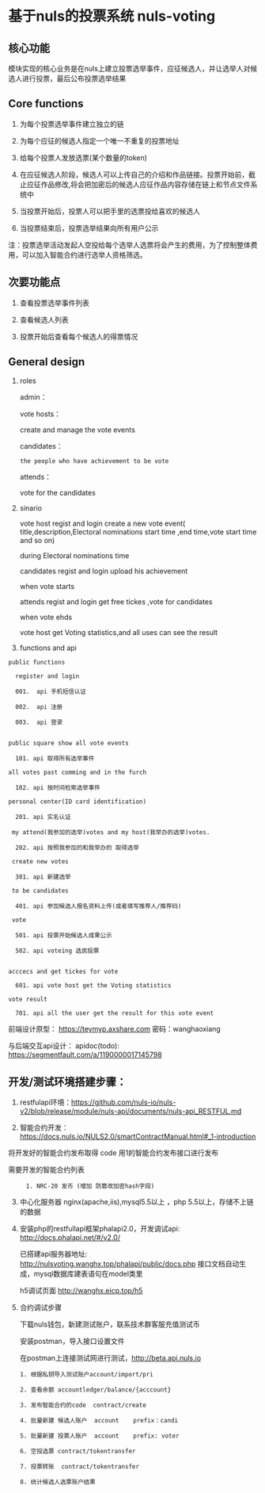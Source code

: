 # 基于nuls的投票系统 nuls-voting

## 核心功能
模块实现的核心业务是在nuls上建立投票选举事件，应征候选人，并让选举人对候选人进行投票，最后公布投票选举结果

## Core functions

 1. 为每个投票选举事件建立独立的链
 
 2. 为每个应征的候选人指定一个唯一不重复的投票地址
 
 3. 给每个投票人发放选票(某个数量的token)
 
 4. 在应征候选人阶段，候选人可以上传自己的介绍和作品链接。投票开始前，截止应征作品修改,将会把加密后的候选人应征作品内容存储在链上和节点文件系统中
 
 5. 当投票开始后，投票人可以把手里的选票投给喜欢的候选人
 
 6. 当投票结束后，投票选举结果向所有用户公示
 
 注：投票选举活动发起人空投给每个选举人选票将会产生的费用，为了控制整体费用，可以加入智能合约进行选举人资格筛选。

## 次要功能点

 1. 查看投票选举事件列表
 
 2. 查看候选人列表
 
 3. 投票开始后查看每个候选人的得票情况
 
## General design
  1. roles
  
     admin：
     
     vote hosts：
     
        create and manage the vote events
        
     candidates：
     
         the people who have achievement to be vote
         
     attends：
     
        vote for the candidates
        
        
  2. sinario
     
     vote host regist and login create a new vote event( title,description,Electoral nominations start time ,end time,vote start time and so on)
     
     during Electoral nominations time
     
     candidates  regist and login upload his achievement
     
     when vote starts
     
     attends  regist and login get free tickes ,vote for candidates
     
     when vote ehds
     
     vote host get Voting statistics,and all uses can see the result
     
  3. functions and api
  
    public functions
    
      register and login
      
      001.  api 手机短信认证
      
      002.  api 注册
      
      003.  api 登录
       
       
    public square show all vote events
    
      101. api 取得所有选举事件
     
    all votes past comming and in the furch
    
      102. api 按时间检索选举事件
     
    personal center(ID card identification)
    
      201. api 实名认证
     
     my attend(我参加的选举)votes and my host(我举办的选举)votes.  
     
      202. api 按照我参加的和我举办的 取得选举
     
     create new votes 
     
      301. api 新建选举
     
     to be candidates
     
      401. api 参加候选人报名资料上传(或者填写推荐人/推荐码)
      
     vote 
      
      501. api 投票开始候选人成果公示
      
      502. api voteing 选民投票
        
     
    acccecs and get tickes for vote
      
      601. api vote host get the Voting statistics
    
    vote result
    
      701. api all the user get the result for this vote event
     
 
前端设计原型：
    https://teymyp.axshare.com
    密码：wanghaoxiang

与后端交互api设计：
apidoc(todo): https://segmentfault.com/a/1190000017145798

## 开发/测试环境搭建步骤：

1. restfulapi环境：https://github.com/nuls-io/nuls-v2/blob/release/module/nuls-api/documents/nuls-api_RESTFUL.md

2. 智能合约开发：https://docs.nuls.io/NULS2.0/smartContractManual.html#_1-introduction

  将开发好的智能合约发布取得 code 用1的智能合约发布接口进行发布
  
  需要开发的智能合约列表
  
         1. NRC-20 发币 (增加 防篡改加密hash字段)


3. 中心化服务器 nginx(apache,iis),mysql5.5以上 ，php 5.5以上，存储不上链的数据

4. 安装php的restfullapi框架phalapi2.0，开发调试api: http://docs.phalapi.net/#/v2.0/

   已搭建api服务器地址: http://nulsvoting.wanghx.top/phalapi/public/docs.php   接口文档自动生成，mysql数据库建表语句在model类里
   
   h5调试页面 http://wanghx.eicp.top/h5
   
5. 合约调试步骤

   下载nuls钱包，新建测试账户，联系技术群客服充值测试币

   安装postman，导入接口设置文件

   在postman上连接测试网进行测试，http://beta.api.nuls.io

       1. 根据私钥导入测试账户account/import/pri

       2. 查看余额 accountledger/balance/{acccount}

       3. 发布智能合约的code  contract/create

       4. 批量新建 候选人账户  account    prefix：candi

       5. 批量新建 投票人账户  account    prefix: voter
       
       6. 空投选票 contract/tokentransfer
  
       7. 投票转账  contract/tokentransfer

       8. 统计候选人选票账户结果
